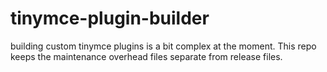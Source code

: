# tinymce-plugin-builder
building custom tinymce plugins is a bit complex at the moment. This repo keeps the maintenance overhead files separate from release files.
